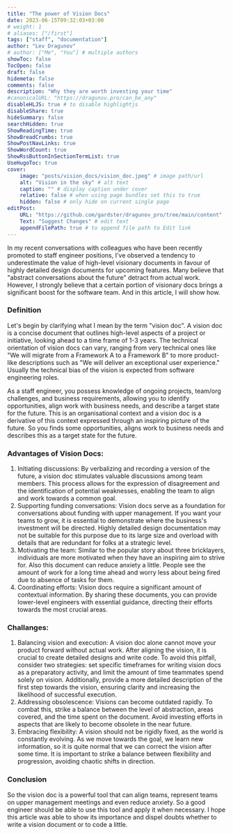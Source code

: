 ```yaml
---
title: "The power of Vision Docs"
date: 2023-06-15T09:32:03+03:00
# weight: 1
# aliases: ["/first"]
tags: ["staff", "documentation"]
author: "Lev Dragunov"
# author: ["Me", "You"] # multiple authors
showToc: false
TocOpen: false
draft: false
hidemeta: false
comments: false
description: "Why they are worth investing your time"
#canonicalURL: "https://dragunov.pro/can_be_any"
disableHLJS: true # to disable highlightjs
disableShare: true
hideSummary: false
searchHidden: true
ShowReadingTime: true
ShowBreadCrumbs: true
ShowPostNavLinks: true
ShowWordCount: true
ShowRssButtonInSectionTermList: true
UseHugoToc: true
cover:
    image: "posts/vision_docs/vision_doc.jpeg" # image path/url
    alt: "Vision in the sky" # alt text
    caption: "" # display caption under cover
    relative: false # when using page bundles set this to true
    hidden: false # only hide on current single page
editPost:
    URL: "https://github.com/gardster/dragunov_pro/tree/main/content"
    Text: "Suggest Changes" # edit text
    appendFilePath: true # to append file path to Edit link
---
```


In my recent conversations with colleagues who have been recently promoted to staff engineer positions, I've observed a tendency to underestimate the value of high-level visionary documents in favour of highly detailed design documents for upcoming features. Many believe that "abstract conversations about the future" detract from actual work. However, I strongly believe that a certain portion of visionary docs brings a significant boost for the software team. And in this article, I will show how.

### Definition

Let's begin by clarifying what I mean by the term "vision doc".
A vision doc is a concise document that outlines high-level aspects of a project or initiative, looking ahead to a time frame of 1-3 years. The technical orientation of vision docs can vary, ranging from very technical ones like "We will migrate from a Framework A to a Framework B" to more product-like descriptions such as "We will deliver an exceptional user experience."  Usually the technical bias of the vision is expected from software engineering roles.

As a staff engineer, you possess knowledge of ongoing projects, team/org challenges, and business requirements, allowing you to identify opportunities, align work with business needs, and describe a target state for the future. This is an organisational context and a vision doc is a derivative of this context expressed through an inspiring picture of the future. So you finds some opportunities, aligns work to business needs and describes this as a target state for the future.

### Advantages of Vision Docs:

1. Initiating discussions: By verbalizing and recording a version of the future, a vision doc stimulates valuable discussions among team members. This process allows for the expression of disagreement and the identification of potential weaknesses, enabling the team to align and work towards a common goal.
2. Supporting funding conversations: Vision docs serve as a foundation for conversations about funding with upper management. If you want your teams to grow, it is essential to demonstrate where the business's investment will be directed. Highly detailed design documentation may not be suitable for this purpose due to its large size and overload with details that are redundant for folks at a strategic level.
3. Motivating the team: Similar to the popular story about three bricklayers, individuals are more motivated when they have an inspiring aim to strive for. Also this document can reduce anxiety a little. People see the amount of work for a long time ahead and worry less about being fired due to absence of tasks for them.
4. Coordinating efforts: Vision docs require a significant amount of contextual information. By sharing these documents, you can provide lower-level engineers with essential guidance, directing their efforts towards the most crucial areas.

### Challanges:

1. Balancing vision and execution: A vision doc alone cannot move your product forward without actual work. After aligning the vision, it is crucial to create detailed designs and write code. To avoid this pitfall, consider two strategies: set specific timeframes for writing vision docs as a preparatory activity, and limit the amount of time teammates spend solely on vision. Additionally, provide a more detailed description of the first step towards the vision, ensuring clarity and increasing the likelihood of successful execution.
2. Addressing obsolescence: Visions can become outdated rapidly. To combat this, strike a balance between the level of abstraction, areas covered, and the time spent on the document. Avoid investing efforts in aspects that are likely to become obsolete in the near future.
3. Embracing flexibility: A vision should not be rigidly fixed, as the world is constantly evolving. As we move towards the goal, we learn new information, so it is quite normal that we can correct the vision after some time. It is important to strike a balance between flexibility and progression, avoiding chaotic shifts in direction.

### Conclusion

So the vision doc is a powerful tool that can align teams, represent teams on upper management meetings and even reduce anxiety. So a good engineer should be able to use this tool and apply it when necessary. I hope this article was able to show its importance and dispel doubts whether to write a vision document or to code a little.

